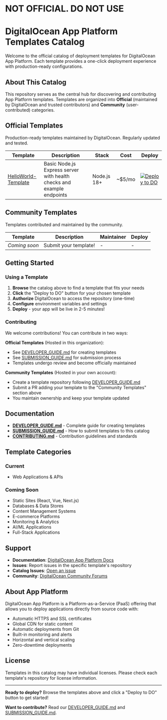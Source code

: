 # NOT OFFICIAL. DO NOT USE

# DigitalOcean App Platform Templates Catalog

Welcome to the official catalog of deployment templates for DigitalOcean App Platform. Each template provides a one-click deployment experience with production-ready configurations.

## About This Catalog

This repository serves as the central hub for discovering and contributing App Platform templates. Templates are organized into **Official** (maintained by DigitalOcean and trusted contributors) and **Community** (user-contributed) categories.

## Official Templates

Production-ready templates maintained by DigitalOcean. Regularly updated and tested.

| Template | Description | Stack | Cost | Deploy |
|----------|-------------|-------|------|--------|
| [HelloWorld-Template](https://github.com/AppPlatform-Templates/HelloWorld-Template) | Basic Node.js Express server with health checks and example endpoints | Node.js 18+ | ~$5/mo | [![Deploy to DO](https://www.deploytodo.com/do-btn-blue.svg)](https://cloud.digitalocean.com/apps/new?repo=https://github.com/AppPlatform-Templates/HelloWorld-Template/tree/main) |

## Community Templates

Templates contributed and maintained by the community.

| Template | Description | Maintainer | Deploy |
|----------|-------------|------------|--------|
| *Coming soon* | Submit your template! | - | - |

## Getting Started

### Using a Template

1. **Browse** the catalog above to find a template that fits your needs
2. **Click** the "Deploy to DO" button for your chosen template
3. **Authorize** DigitalOcean to access the repository (one-time)
4. **Configure** environment variables and settings
5. **Deploy** - your app will be live in 2-5 minutes!

### Contributing

We welcome contributions! You can contribute in two ways:

**Official Templates** (Hosted in this organization):
- See [DEVELOPER_GUIDE.md](./DEVELOPER_GUIDE.md) for creating templates
- See [SUBMISSION_GUIDE.md](./SUBMISSION_GUIDE.md) for submission process
- Templates undergo review and become officially maintained

**Community Templates** (Hosted in your own account):
- Create a template repository following [DEVELOPER_GUIDE.md](./DEVELOPER_GUIDE.md)
- Submit a PR adding your template to the "Community Templates" section above
- You maintain ownership and keep your template updated

## Documentation

- **[DEVELOPER_GUIDE.md](./DEVELOPER_GUIDE.md)** - Complete guide for creating templates
- **[SUBMISSION_GUIDE.md](./SUBMISSION_GUIDE.md)** - How to submit templates to this catalog
- **[CONTRIBUTING.md](./CONTRIBUTING.md)** - Contribution guidelines and standards

## Template Categories

### Current
- Web Applications & APIs

### Coming Soon
- Static Sites (React, Vue, Next.js)
- Databases & Data Stores
- Content Management Systems
- E-commerce Platforms
- Monitoring & Analytics
- AI/ML Applications
- Full-Stack Applications

## Support

- **Documentation**: [DigitalOcean App Platform Docs](https://docs.digitalocean.com/products/app-platform/)
- **Issues**: Report issues in the specific template's repository
- **Catalog Issues**: [Open an issue](https://github.com/AppPlatform-Templates/Catalog/issues)
- **Community**: [DigitalOcean Community Forums](https://www.digitalocean.com/community)

## About App Platform

DigitalOcean App Platform is a Platform-as-a-Service (PaaS) offering that allows you to deploy applications directly from source code with:

- Automatic HTTPS and SSL certificates
- Global CDN for static content
- Automatic deployments from Git
- Built-in monitoring and alerts
- Horizontal and vertical scaling
- Zero-downtime deployments

## License

Templates in this catalog may have individual licenses. Please check each template's repository for license information.

---

**Ready to deploy?** Browse the templates above and click a "Deploy to DO" button to get started!

**Want to contribute?** Read our [DEVELOPER_GUIDE.md](./DEVELOPER_GUIDE.md) and [SUBMISSION_GUIDE.md](./SUBMISSION_GUIDE.md).